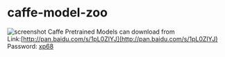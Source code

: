 # caffe-model-zoo
![screenshot](https://user-images.githubusercontent.com/21311442/33640664-cbcbeff2-da6c-11e7-97c8-1ad8d7fdf4c0.png)
Caffe Pretrained Models can download from  
Link:[http://pan.baidu.com/s/1pL0ZIYJ](http://pan.baidu.com/s/1pL0ZIYJ)  
Password: [xp68]()
